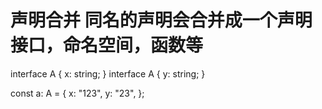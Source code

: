 # 声明合并 同名的声明会合并成一个声明 接口，命名空间，函数等
interface A {
  x: string;
}
interface A {
  y: string;
}

const a: A = {
  x: "123",
  y: "23",
};